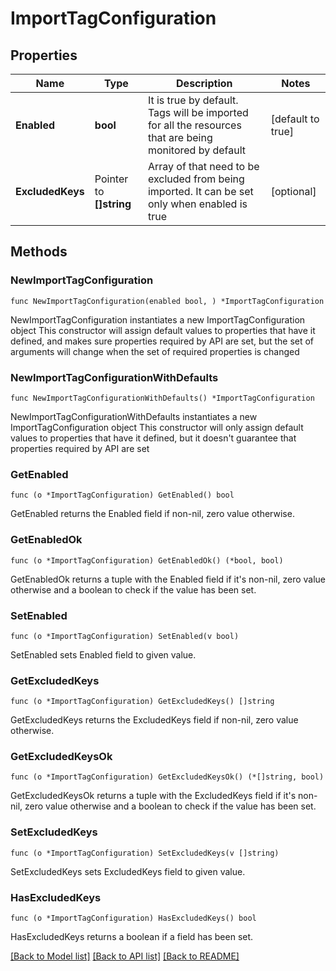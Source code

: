 # ImportTagConfiguration

## Properties

Name | Type | Description | Notes
------------ | ------------- | ------------- | -------------
**Enabled** | **bool** | It is true by default. Tags will be imported for all the resources that are being monitored by default | [default to true]
**ExcludedKeys** | Pointer to **[]string** | Array of that need to be excluded from being imported. It can be set only when enabled is true | [optional] 

## Methods

### NewImportTagConfiguration

`func NewImportTagConfiguration(enabled bool, ) *ImportTagConfiguration`

NewImportTagConfiguration instantiates a new ImportTagConfiguration object
This constructor will assign default values to properties that have it defined,
and makes sure properties required by API are set, but the set of arguments
will change when the set of required properties is changed

### NewImportTagConfigurationWithDefaults

`func NewImportTagConfigurationWithDefaults() *ImportTagConfiguration`

NewImportTagConfigurationWithDefaults instantiates a new ImportTagConfiguration object
This constructor will only assign default values to properties that have it defined,
but it doesn't guarantee that properties required by API are set

### GetEnabled

`func (o *ImportTagConfiguration) GetEnabled() bool`

GetEnabled returns the Enabled field if non-nil, zero value otherwise.

### GetEnabledOk

`func (o *ImportTagConfiguration) GetEnabledOk() (*bool, bool)`

GetEnabledOk returns a tuple with the Enabled field if it's non-nil, zero value otherwise
and a boolean to check if the value has been set.

### SetEnabled

`func (o *ImportTagConfiguration) SetEnabled(v bool)`

SetEnabled sets Enabled field to given value.


### GetExcludedKeys

`func (o *ImportTagConfiguration) GetExcludedKeys() []string`

GetExcludedKeys returns the ExcludedKeys field if non-nil, zero value otherwise.

### GetExcludedKeysOk

`func (o *ImportTagConfiguration) GetExcludedKeysOk() (*[]string, bool)`

GetExcludedKeysOk returns a tuple with the ExcludedKeys field if it's non-nil, zero value otherwise
and a boolean to check if the value has been set.

### SetExcludedKeys

`func (o *ImportTagConfiguration) SetExcludedKeys(v []string)`

SetExcludedKeys sets ExcludedKeys field to given value.

### HasExcludedKeys

`func (o *ImportTagConfiguration) HasExcludedKeys() bool`

HasExcludedKeys returns a boolean if a field has been set.


[[Back to Model list]](../README.md#documentation-for-models) [[Back to API list]](../README.md#documentation-for-api-endpoints) [[Back to README]](../README.md)


